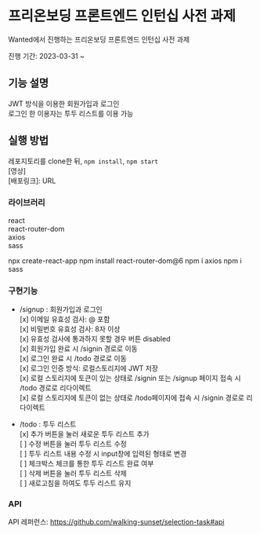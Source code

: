 # 프리온보딩 프론트엔드 인턴십 사전 과제

Wanted에서 진행하는 프리온보딩 프론트엔드 인턴십 사전 과제

진행 기간: 2023-03-31 ~

## 기능 설명

JWT 방식을 이용한 회원가입과 로그인  
로그인 한 이용자는 투두 리스트를 이용 가능

## 실행 방법

레포지토리를 clone한 뒤, `npm install`, `npm start`  
[영상]  
[배포링크]: URL

### 라이브러리

react  
react-router-dom  
axios  
sass

npx create-react-app
npm install react-router-dom@6
npm i axios
npm i sass

### 구현기능

- /signup : 회원가입과 로그인  
  [x] 이메일 유효성 검사: @ 포함  
  [x] 비밀번호 유효성 검사: 8자 이상  
  [x] 유효성 검사에 통과하지 못할 경우 버튼 disabled  
  [x] 회원가입 완료 시 /signin 경로로 이동  
  [x] 로그인 완료 시 /todo 경로로 이동  
  [x] 로그인 인증 방식: 로컬스토리지에 JWT 저장  
  [x] 로컬 스토리지에 토큰이 있는 상태로 /signin 또는 /signup 페이지 접속 시 /todo 경로로 리다이렉트  
  [x] 로컬 스토리지에 토큰이 없는 상태로 /todo페이지에 접속 시 /signin 경로로 리다이렉트

- /todo : 투두 리스트  
  [x] 추가 버튼을 눌러 새로운 투두 리스트 추가  
  [ ] 수정 버튼을 눌러 투두 리스트 수정  
  [ ] 투두 리스트 내용 수정 시 input창에 입력된 형태로 변경  
  [ ] 체크박스 체크를 통한 투두 리스트 완료 여부  
  [ ] 삭제 버튼을 눌러 투두 리스트 삭제  
  [ ] 새로고침을 하여도 투두 리스트 유지

### API

API 레퍼런스: https://github.com/walking-sunset/selection-task#api
